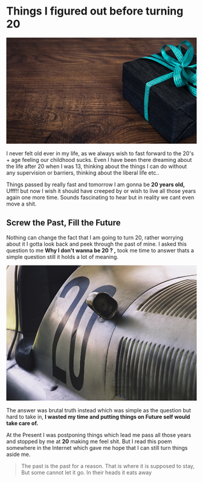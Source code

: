 # Things I figured out before turning 20

![](/images/blog1-pic1.jpg "main pic")

I never felt old ever in my life, as we always wish to fast forward to the 20's + age feeling our childhood sucks. Even I have been there dreaming about the life after 20 when I was 13, thinking about the things I can do without any supervision or barriers, thinking about the liberal life etc.. 

Things passed by really fast and tomorrow I am gonna be **20 years old,** Ufff!! but now I wish it should have creeped by or wish to live all those years again one more time. Sounds fascinating to hear but in reality we cant even move a shit.

## Screw the Past, Fill the Future

Nothing can change the fact that I am going to turn 20, rather worrying about it I gotta look back and peek through the past of mine. I asked this question to me **Why I don't wanna be 20 ? ,** took me time to answer thats a simple question still it holds a lot of meaning. 

![](/images/blog1-pic2.jpg)

The answer was brutal truth instead which was simple as the question but hard to take in, **I wasted my time and putting things on Future self would take care of.** 

At the Present I was postponing things which lead me pass all those years and stopped by me at **20** making me feel shit. But I read this poem somewhere in the Internet which gave me hope that I can still turn things aside me. 

> The past is the past for a reason. That is where it is supposed to stay, But some cannot let it go. In their heads it eats away

